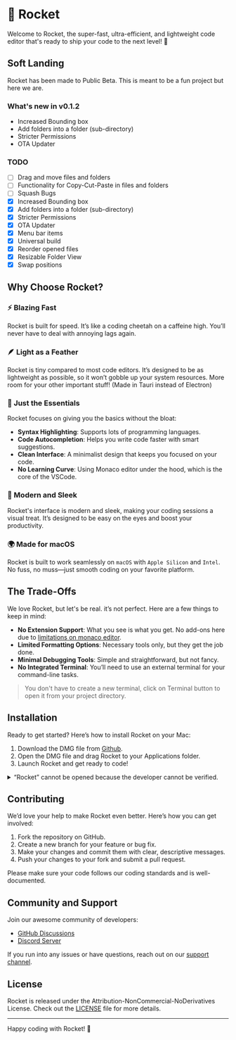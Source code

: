 # 🚀 Rocket

Welcome to Rocket, the super-fast, ultra-efficient, and lightweight code editor that's ready to ship your code to the next level! 🚀

## Soft Landing
Rocket has been made to Public Beta. This is meant to be a fun project but here we are.

### What's new in v0.1.2
- Increased Bounding box
- Add folders into a folder (sub-directory)
- Stricter Permissions
- OTA Updater

### TODO
- [ ] Drag and move files and folders
- [ ] Functionality for Copy-Cut-Paste in files and folders
- [ ] Squash Bugs
- [x] Increased Bounding box
- [x] Add folders into a folder (sub-directory)
- [x] Stricter Permissions
- [x] OTA Updater
- [x] Menu bar items
- [x] Universal build
- [x] Reorder opened files
- [x] Resizable Folder View
- [x] Swap positions

## Why Choose Rocket?

### ⚡ Blazing Fast
Rocket is built for speed. It’s like a coding cheetah on a caffeine high. You’ll never have to deal with annoying lags again.

### 🪶 Light as a Feather
Rocket is tiny compared to most code editors. It’s designed to be as lightweight as possible, so it won’t gobble up your system resources. More room for your other important stuff! (Made in Tauri instead of Electron)

### 🔧 Just the Essentials
Rocket focuses on giving you the basics without the bloat:
- **Syntax Highlighting**: Supports lots of programming languages.
- **Code Autocompletion**: Helps you write code faster with smart suggestions.
- **Clean Interface**: A minimalist design that keeps you focused on your code.
- **No Learning Curve**: Using Monaco editor under the hood, which is the core of the VSCode.

### 🎨 Modern and Sleek
Rocket's interface is modern and sleek, making your coding sessions a visual treat. It’s designed to be easy on the eyes and boost your productivity.

### 🌍 Made for macOS
Rocket is built to work seamlessly on `macOS` with `Apple Silicon` and `Intel`. No fuss, no muss—just smooth coding on your favorite platform.

## The Trade-Offs

We love Rocket, but let's be real. it’s not perfect. Here are a few things to keep in mind:
- **No Extension Support**: What you see is what you get. No add-ons here due to [limitations on monaco editor](https://github.com/Microsoft/monaco-editor/issues/430#issuecomment-306870048).
- **Limited Formatting Options**: Necessary tools only, but they get the job done.
- **Minimal Debugging Tools**: Simple and straightforward, but not fancy.
- **No Integrated Terminal**: You’ll need to use an external terminal for your command-line tasks.

> You don't have to create a new terminal, click on Terminal button to open it from your project directory.


## Installation

Ready to get started? Here’s how to install Rocket on your Mac:

1. Download the DMG file from [Github](https://github.com/Rahuletto/rocket/releases).
2. Open the DMG file and drag Rocket to your Applications folder.
3. Launch Rocket and get ready to code!

<details>
  <summary>“Rocket” cannot be opened because the developer cannot be verified.</summary>
  
  ### Are you seeing a prompt like this?
  

  <img width="275" alt="image" src="https://github.com/Rahuletto/rocket/assets/71836991/6e44e053-f6b0-435d-b5a2-e6e76fbef3c2">

  This is expected as I didn't sign the application using Apple Developer ID
  > In short, Apple wants me to pay a fee to remove that prompt + publish to App Store

  This will prompt only once after installation. We can override this by opening 
  - `System Settings` > `Privacy & Security`
  - Scroll down

    
  <img width="477" alt="image" src="https://github.com/Rahuletto/rocket/assets/71836991/3714fbaa-20cb-490f-b747-0f00e7681f77">

  
  - Click `Open Anyway`

    
<img width="277" alt="image" src="https://github.com/Rahuletto/rocket/assets/71836991/0d9a60a7-dfaa-4073-9d7b-971f7d2bfd67">


- Click `Open`, don't worry. This is an open source project. It will not harm your mac or compromise your privacy.

  
</details>




## Contributing

We’d love your help to make Rocket even better. Here’s how you can get involved:
1. Fork the repository on GitHub.
2. Create a new branch for your feature or bug fix.
3. Make your changes and commit them with clear, descriptive messages.
4. Push your changes to your fork and submit a pull request.

Please make sure your code follows our coding standards and is well-documented.

## Community and Support

Join our awesome community of developers:
- [GitHub Discussions](https://github.com/Rahuletto/rocket/discussions)
- [Discord Server](https://discord.gg/3JzDV9T5Fn)

If you run into any issues or have questions, reach out on our [support channel](https://discord.gg/3JzDV9T5Fn).

## License

Rocket is released under the Attribution-NonCommercial-NoDerivatives License. Check out the [LICENSE](LICENSE) file for more details.

---

Happy coding with Rocket! 🚀
